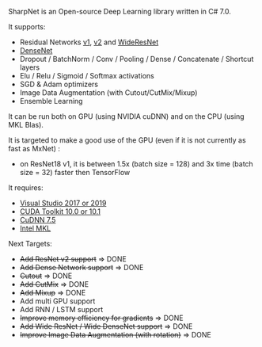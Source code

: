 SharpNet is an Open-source Deep Learning library written in C# 7.0.

It supports:
 - Residual Networks [v1](https://arxiv.org/pdf/1512.03385.pdf), [v2](https://arxiv.org/pdf/1603.05027.pdf) and [WideResNet](https://arxiv.org/pdf/1605.07146.pdf)
 - [DenseNet](https://arxiv.org/pdf/1608.06993.pdf)
 - Dropout / BatchNorm / Conv / Pooling / Dense / Concatenate / Shortcut layers
 - Elu / Relu / Sigmoid / Softmax activations
 - SGD & Adam optimizers
 - Image Data Augmentation (with Cutout/CutMix/Mixup)
 - Ensemble Learning
 
It can be run both on GPU (using NVIDIA cuDNN) and on the CPU (using MKL Blas).

It is targeted to make a good use of the GPU (even if it is not currently as fast as MxNet) :
 - on ResNet18 v1, it is between 1.5x (batch size = 128) and 3x time (batch size = 32) faster then TensorFlow

It requires:
- [Visual Studio 2017 or 2019](https://visualstudio.microsoft.com/downloads/)
- [CUDA Toolkit 10.0 or 10.1](https://developer.nvidia.com/cuda-downloads)
- [CuDNN 7.5](https://developer.nvidia.com/rdp/cudnn-download)
- [Intel MKL](https://software.intel.com/en-us/mkl)

Next Targets:
 - ~~Add ResNet v2 support~~ => DONE
 - ~~Add Dense Network support~~ => DONE
 - ~~Cutout~~ => DONE
 - ~~Add CutMix~~ => DONE
 - ~~Add Mixup~~ => DONE
 - Add multi GPU support
 - Add RNN / LSTM support
 - ~~Improve memory efficiency for gradients~~ => DONE
 - ~~Add Wide ResNet / Wide DenseNet support~~ => DONE
 - ~~Improve Image Data Augmentation (with rotation)~~ => DONE
